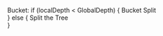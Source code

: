 
Bucket:
    if (localDepth < GlobalDepth) {
        Bucket Split  
    }
    else {
        Split the Tree  
    }
